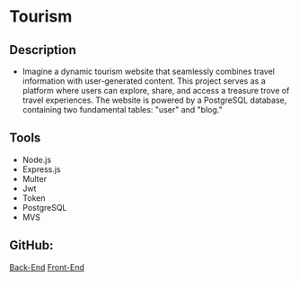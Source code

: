 # Tourism

## Description
- Imagine a dynamic tourism website that seamlessly combines travel information with user-generated content. This project serves as a platform where users can explore, share, and access a treasure trove of travel experiences. The website is powered by a PostgreSQL database, containing two fundamental tables: "user" and "blog."

## Tools
- Node.js
- Express.js
- Multer
- Jwt
- Token
- PostgreSQL
- MVS

## GitHub:
[Back-End](https://github.com/issa097/Tourism)
[Front-End](https://github.com/sajidaajawin/Tourisim)